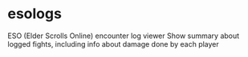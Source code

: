 # esologs
ESO (Elder Scrolls Online) encounter log viewer
Show summary about logged fights, including info about damage done by each player